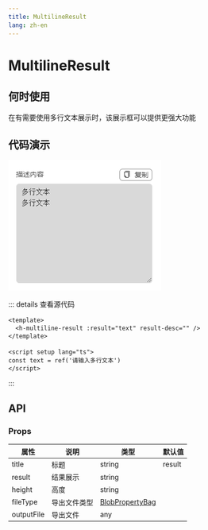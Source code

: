 ```yaml
---
title: MultilineResult
lang: zh-en
---
```

# MultilineResult

## 何时使用

在有需要使用多行文本展示时，该展示框可以提供更强大功能

## 代码演示

<!-- <template>
  <h-multiline-result :result="text" result-desc="" />
</template>

<script setup lang="ts">
import {ref} from 'vue'

const text = ref('请输入多行文本')
</script> -->

![1677219181368](image/MultilineResult/1677219181368.png)

::: details 查看源代码

```vue
<template>
  <h-multiline-result :result="text" result-desc="" />
</template>

<script setup lang="ts">
const text = ref('请输入多行文本')
</script>

```

:::

## API

### Props

| 属性       | 说明         | 类型                             | 默认值 |
| ---------- | ------------ | -------------------------------- | ------ |
| title      | 标题         | string                           | result       |
| result     | 结果展示     | string                           |        |
| height     | 高度         | string                           |        |
| fileType   | 导出文件类型 | [BlobPropertyBag](#BlobPropertyBag) |        |
| outputFile | 导出文件     | any                              |        |
